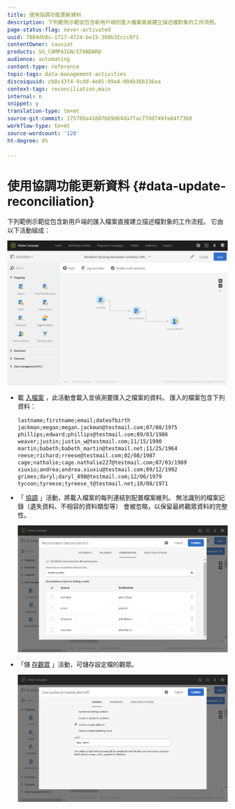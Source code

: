 ```yaml
---
title: 使用協調功能更新資料
description: 下列範例示範從包含新用戶端的匯入檔案直接建立描述檔對象的工作流程。
page-status-flag: never-activated
uuid: 7884db8c-1717-4724-be15-3b0b32ccc071
contentOwner: sauviat
products: SG_CAMPAIGN/STANDARD
audience: automating
content-type: reference
topic-tags: data-management-activities
discoiquuid: cb8c43f4-9cdd-4e85-99a4-004b36b336aa
context-tags: reconciliation,main
internal: n
snippet: y
translation-type: tm+mt
source-git-commit: 175709a41607bb9d64da7fac77dd749fa84f7360
workflow-type: tm+mt
source-wordcount: '128'
ht-degree: 0%

---
```



# 使用協調功能更新資料 {#data-update-reconciliation}

下列範例示範從包含新用戶端的匯入檔案直接建立描述檔對象的工作流程。 它由以下活動組成：

![](assets/identification_example2.png)

* 載 [入檔案](../../automating/using/load-file.md) ，此活動會載入並偵測要匯入之檔案的資料。 匯入的檔案包含下列資料：

   ```
   lastname;firstname;email;dateofbirth
   jackman;megan;megan.jackman@testmail.com;07/08/1975
   phillips;edward;phillips@testmail.com;09/03/1986
   weaver;justin;justin_w@testmail.com;11/15/1990
   martin;babeth;babeth_martin@testmail.net;11/25/1964
   reese;richard;rreese@testmail.com;02/08/1987
   cage;nathalie;cage.nathalie227@testmail.com;07/03/1989
   xiuxiu;andrea;andrea.xiuxiu@testmail.com;09/12/1992
   grimes;daryl;daryl_890@testmail.com;12/06/1979
   tycoon;tyreese;tyreese_t@testmail.net;10/08/1971
   ```

* 「 [協調](../../automating/using/reconciliation.md) 」活動，將載入檔案的每列連結到配置檔案維列。 無法識別的檔案記錄（遺失資料、不相容的資料類型等） 會被忽略，以保留最終觀眾資料的完整性。

   ![](assets/identification_example1.png)

* 「儲 [存觀眾](../../automating/using/save-audience.md) 」活動，可儲存設定檔的觀眾。

   ![](assets/identification_example3.png)
